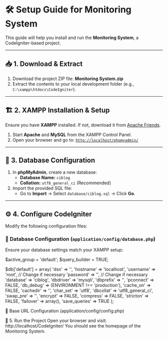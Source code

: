 # 🛠️ Setup Guide for Monitoring System  

This guide will help you install and run the **Monitoring System**, a CodeIgniter-based project.  

---

## 📥 1. Download & Extract  
1. Download the project ZIP file: **Monitoring System.zip**  
2. Extract the contents to your local development folder (e.g., `C:\xampp\htdocs\CodeIgniter`).  

---

## 🏗️ 2. XAMPP Installation & Setup  
Ensure you have **XAMPP** installed. If not, download it from [Apache Friends](https://www.apachefriends.org/index.html).  

1. Start **Apache** and **MySQL** from the XAMPP Control Panel.  
2. Open your browser and go to: [`http://localhost/phpmyadmin/`](http://localhost/phpmyadmin/)  

---

## 📂 3. Database Configuration  
1. In **phpMyAdmin**, create a new database:  
   - **Database Name:** `ciblog`  
   - **Collation:** `utf8_general_ci` (Recommended)  
2. Import the provided SQL file:  
   - Go to **Import** → Select `database/ciblog.sql` → Click **Go**.  

---

## ⚙️ 4. Configure CodeIgniter  
Modify the following configuration files:  

### 🔹 **Database Configuration** (`application/config/database.php`)  
Ensure your database settings match your XAMPP setup:  

$active_group = 'default';
$query_builder = TRUE;

$db['default'] = array(
    'dsn'   => '',
    'hostname' => 'localhost',
    'username' => 'root', // Change if necessary
    'password' => '', // Change if necessary
    'database' => 'ciblog',
    'dbdriver' => 'mysqli',
    'dbprefix' => '',
    'pconnect' => FALSE,
    'db_debug' => (ENVIRONMENT !== 'production'),
    'cache_on' => FALSE,
    'cachedir' => '',
    'char_set' => 'utf8',
    'dbcollat' => 'utf8_general_ci',
    'swap_pre' => '',
    'encrypt' => FALSE,
    'compress' => FALSE,
    'stricton' => FALSE,
    'failover' => array(),
    'save_queries' => TRUE
);

🔹 Base URL Configuration (application/config/config.php)

🚀 5. Run the Project
Open your browser and visit:
http://localhost/CodeIgniter/
You should see the homepage of the Monitoring System.
